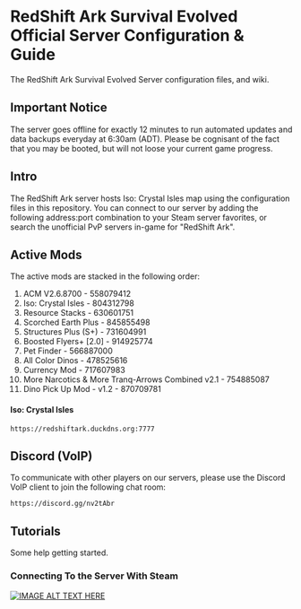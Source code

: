 # RedShift Ark Survival Evolved Official Server Configuration & Guide
The RedShift Ark Survival Evolved Server configuration files, and wiki.

## Important Notice
The server goes offline for exactly 12 minutes to run automated updates and data backups everyday at 6:30am (ADT). Please be cognisant of the fact that you may be booted, but will not loose your current game progress.

## Intro
The RedShift Ark server hosts Iso: Crystal Isles map using the configuration files in this repository. You can connect to our server by adding the following address:port combination to your Steam server favorites, or search the unofficial PvP servers in-game for "RedShift Ark".

## Active Mods
The active mods are stacked in the following order:
1. ACM V2.6.8700 - 558079412
2. Iso: Crystal Isles - 804312798
2. Resource Stacks - 630601751
3. Scorched Earth Plus - 845855498
4. Structures Plus (S+) - 731604991
5. Boosted Flyers+ [2.0] - 914925774
6. Pet Finder - 566887000
7. All Color Dinos - 478525616
8. Currency Mod - 717607983
9. More Narcotics & More Tranq-Arrows Combined v2.1 - 754885087
10. Dino Pick Up Mod - v1.2 - 870709781

#### Iso: Crystal Isles
```
https://redshiftark.duckdns.org:7777
```

## Discord (VoIP)
To communicate with other players on our servers, please use the Discord VoIP client to join the following chat room:
```
https://discord.gg/nv2tAbr
```

## Tutorials
Some help getting started.

### Connecting To the Server With Steam
[![IMAGE ALT TEXT HERE](https://preview.ibb.co/j4hM75/Screenshot_2017_07_27_20_33_53.png)](http://www.youtube.com/watch?v=v1AT0vaw2eg)
